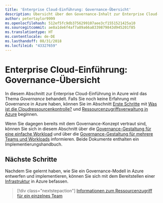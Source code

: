 ```yaml
---
title: 'Enterprise Cloud-Einführung: Governance-Übersicht'
description: Übersicht über den Governance-Inhalt zur Enterprise Cloud-Einführung in Azure
author: petertaylor9999
ms.openlocfilehash: 512ef5fc9db3756299107aee3cf1551521425a10
ms.sourcegitcommit: ae8a1de6f4af7a89a66a8339879843d945201f85
ms.translationtype: HT
ms.contentlocale: de-DE
ms.lasthandoff: 08/31/2018
ms.locfileid: "43327659"
---
```

# <a name="enterprise-cloud-adoption-governance-overview"></a>Enterprise Cloud-Einführung: Governance-Übersicht

In diesem Abschnitt zur Enterprise Cloud-Einführung in Azure wird das Thema *Governance* behandelt. Falls Sie noch keine Erfahrung mit Governance in Azure haben, können Sie im Abschnitt [Erste Schritte](../getting-started/overview.md) mit [Was ist die Cloudressourcenkontrolle?](../getting-started/what-is-governance.md) und [Ressourcenzugriffsverwaltung in Azure](../getting-started/azure-resource-access.md) beginnen.

Wenn Sie dagegen bereits mit dem Governance-Konzept vertraut sind, können Sie sich in diesem Abschnitt über die [Governance-Gestaltung für eine einfache Workload](governance-single-team.md) und über die [Governance-Gestaltung für mehrere Teams und Workloads](governance-multiple-teams.md) informieren. Beide Dokumente enthalten ein Implementierungshandbuch.

## <a name="next-steps"></a>Nächste Schritte

Nachdem Sie gelernt haben, wie Sie ein Governance-Modell in Azure entwerfen und implementieren, können Sie sich mit dem Bereitstellen einer [Infrastruktur](../infrastructure/basic-workload.md) in Azure befassen.

> [!div class="nextstepaction"]
> [Informationen zum Ressourcenzugriff für ein einzelnes Team](governance-single-team.md)